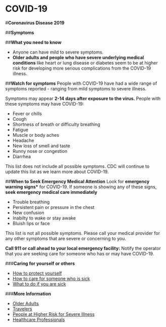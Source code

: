 # COVID-19
#**Coronavirus Disease 2019**

##**Symptoms**

##**What you need to know**
* Anyone can have mild to severe symptoms.
* **Older adults and people who have severe underlying medical conditions** like heart or lung disease or diabetes seem to be at higher risk for developing more serious complications from the COVID-19 illness.

##**Watch for symptoms**
People with COVID-19 have had a wide range of symptoms reported - ranging from mild symptoms to severe illness.

Symptoms may appear **2-14 days after exposure to the virus.** People with these symptoms may have COVID-19:

* Fever or chills
* Cough
* Shortness of breath or difficulty breathing
* Fatigue
* Muscle or body aches
* Headache
* New loss of smell and taste
* Runny nose or congestion
* Diarrhea

This list does not include all possible symptoms. CDC will continue to update this list as we learn more about COVID-19.

##**When to Seek Emergency Medical Attention**
Look for **emergency warning signs\*** for COVID-19. If someone is showing any of these signs, **seek emergency medical care immediately**

* Trouble breathing
* Persistent pain or pressure in the chest
* New confusion 
* Inabilty to wake or stay awake
* Bluish lips or face

This list is not all possible symptoms. Please call your medical provider for any other symptoms that are severe or concerning to you.

**Call 911 or call ahead to your local emergency facility:** Notify the operator that you are seeking care for someone who has or may have COVID-19.

###**Caring for yourself or others**
* [How to protect yourself](https://www.cdc.gov/coronavirus/2019-ncov/prevent-getting-sick/prevention.html) 
* [How to care for someone who is sick](https://www.cdc.gov/coronavirus/2019-ncov/if-you-are-sick/care-for-someone.html)
* [What to do if you are sick](https://www.cdc.gov/coronavirus/2019-ncov/if-you-are-sick/steps-when-sick.html)

###**More Information**
* [Older Adults](https://www.cdc.gov/coronavirus/2019-ncov/need-extra-precautions/older-adults.html)
* [Travelers](https://www.cdc.gov/coronavirus/2019-ncov/travelers/index.html)
* [People at Higher Risk for Severe Illness](https://www.cdc.gov/coronavirus/2019-ncov/need-extra-precautions/people-at-higher-risk-old.html)
* [Healthcare Professionals](https://www.cdc.gov/coronavirus/2019-ncov/hcp/index.html)
